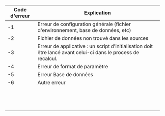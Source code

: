 | Code d'erreur | Explication                                                  |
| ------------- | ------------------------------------------------------------ |
| -1            | Erreur de configuration générale (fichier d'environnement, base de données, etc) |
| -2            | Fichier de données non trouvé dans les sources               |
| -3            | Erreur de applicative : un script d'initialisation doit être lancé avant celui-ci dans le process de recalcul. |
| -4            | Erreur de format de paramètre                                |
| -5            | Erreur Base de données                                       |
| -6            | Autre erreur                                                 |
|               |                                                              |
|               |                                                              |
|               |                                                              |
|               |                                                              |
|               |                                                              |
|               |                                                              |
|               |                                                              |
|               |                                                              |
|               |                                                              |
|               |                                                              |
|               |                                                              |
|               |                                                              |
|               |                                                              |

